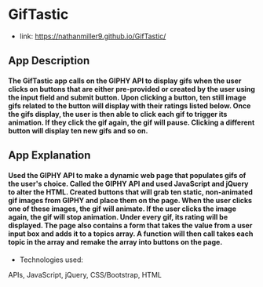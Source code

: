 # GifTastic

- link: https://nathanmiller9.github.io/GifTastic/

## App Description 
#### The GifTastic app calls on the GIPHY API to display gifs when the user clicks on buttons that are either pre-provided or created by the user using the input field and submit button.  Upon clicking a button, ten still image gifs related to the button will display with their ratings listed below.  Once the gifs display, the user is then able to click each gif to trigger its animation.  If they click the gif again, the gif will pause.  Clicking a different button will display ten new gifs and so on. 

## App Explanation
#### Used the GIPHY API to make a dynamic web page that populates gifs of the user's choice.  Called the GIPHY API and used JavaScript and jQuery to alter the HTML.  Created buttons that will grab ten static, non-animated gif images from GIPHY and place them on the page.  When the user clicks one of these images, the gif will animate.  If the user clicks the image again, the gif will stop animation.  Under every gif, its rating will be displayed.  The page also contains a form that takes the value from a user input box and adds it to a topics array.  A function will then call takes each topic in the array and remake the array into buttons on the page. 

- Technologies used:

APIs, JavaScript, jQuery, CSS/Bootstrap, HTML
